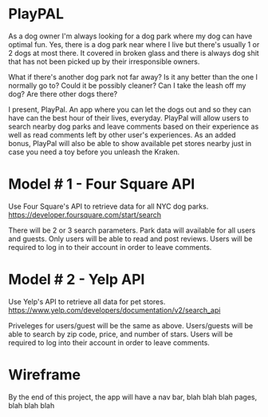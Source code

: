 # PlayPAL

As a dog owner I'm always looking for a dog park where my dog can have optimal fun.
Yes, there is a dog park near where I live but there's usually 1 or 2 dogs at most there. It covered in broken glass and there is always dog shit that has not been picked up by their irresponsible owners.

What if there's another dog park not far away? Is it any better than the one I normally go to?
Could it be possibly cleaner? Can I take the leash off my dog? Are there other dogs there?

I present, PlayPal. An app where you can let the dogs out and so they can have can the best hour of their lives, everyday.
PlayPal will allow users to search nearby dog parks and leave comments based on their experience as well as read comments left by other user's experiences. As an added bonus, PlayPal will also be able to show available pet stores nearby just in case you need a toy before you unleash the Kraken.

# Model # 1 - Four Square API

Use Four Square's API to retrieve data for all NYC dog parks.
https://developer.foursquare.com/start/search 

There will be 2 or 3 search parameters.
Park data will available for all users and guests.
Only users will be able to read and post reviews.
Users will be required to log in to their account in order to leave comments.


# Model # 2 - Yelp API

Use Yelp's API to retrieve all data for pet stores.
https://www.yelp.com/developers/documentation/v2/search_api

Priveleges for users/guest will be the same as above.
Users/guests will be able to search by zip code, price, and number of stars.
Users will be required to log into their account in order to leave comments.

# Wireframe
By the end of this project, the app will have a nav bar, blah blah blah pages, blah blah blah


